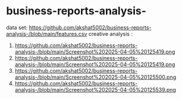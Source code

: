 # business-reports-analysis-
data set:  https://github.com/akshat5002/business-reports-analysis-/blob/main/features.csv 
creative analysis :
1. https://github.com/akshat5002/business-reports-analysis-/blob/main/Screenshot%202025-04-05%20125419.png
2.  https://github.com/akshat5002/business-reports-analysis-/blob/main/Screenshot%202025-04-05%20125419.png
3.  https://github.com/akshat5002/business-reports-analysis-/blob/main/Screenshot%202025-04-05%20125500.png
4.  https://github.com/akshat5002/business-reports-analysis-/blob/main/Screenshot%202025-04-05%20125539.png 
